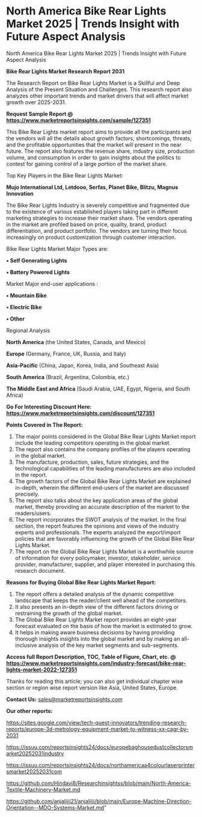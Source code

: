 # North America Bike Rear Lights Market 2025 | Trends Insight with Future Aspect Analysis
 North America Bike Rear Lights Market 2025 | Trends Insight with Future Aspect Analysis

<strong>Bike Rear Lights Market Research Report 2031</strong>

The Research Report on Bike Rear Lights Market is a Skillful and Deep Analysis of the Present Situation and Challenges. This research report also analyzes other important trends and market drivers that will affect market growth over 2025-2031.

<strong>Request Sample Report @ <a href=https://www.marketreportsinsights.com/sample/127351>https://www.marketreportsinsights.com/sample/127351</a></strong>

This Bike Rear Lights market report aims to provide all the participants and the vendors will all the details about growth factors, shortcomings, threats, and the profitable opportunities that the market will present in the near future. The report also features the revenue share, industry size, production volume, and consumption in order to gain insights about the politics to contest for gaining control of a large portion of the market share.

Top Key Players in the Bike Rear Lights Market:

<strong>Mujo International Ltd, Letdooo, Serfas, Planet Bike, Blitzu, Magnus Innovation</strong>

The Bike Rear Lights Industry is severely competitive and fragmented due to the existence of various established players taking part in different marketing strategies to increase their market share. The vendors operating in the market are profiled based on price, quality, brand, product differentiation, and product portfolio. The vendors are turning their focus increasingly on product customization through customer interaction.

Bike Rear Lights Market Major Types are:

<strong>• Self Generating Lights

• Battery Powered Lights</strong>

Market Major end-user applications :

<strong>• Mountain Bike

• Electric Bike

• Other</strong>

Regional Analysis

</u><strong><b>North America</b></strong> (the United States, Canada, and Mexico)

<strong><b>Europe </b></strong>(Germany, France, UK, Russia, and Italy)

<strong><b>Asia-Pacific</b></strong> (China, Japan, Korea, India, and Southeast Asia)

<strong><b>South America</b></strong> (Brazil, Argentina, Colombia, etc.)

<strong><b>The Middle East and Africa</b></strong> (Saudi Arabia, UAE, Egypt, Nigeria, and South Africa)

<strong>Go For Interesting Discount Here: <a href=https://www.marketreportsinsights.com/discount/127351>https://www.marketreportsinsights.com/discount/127351</a></strong>

<strong>Points Covered in The Report:</strong>
<ol>
  <li>The major points considered in the Global Bike Rear Lights Market report include the leading competitors operating in the global market.</li>
  <li>The report also contains the company profiles of the players operating in the global market.</li>
  <li>The manufacture, production, sales, future strategies, and the technological capabilities of the leading manufacturers are also included in the report.</li>
  <li>The growth factors of the Global Bike Rear Lights Market are explained in-depth, wherein the different end-users of the market are discussed precisely.</li>
  <li>The report also talks about the key application areas of the global market, thereby providing an accurate description of the market to the readers/users.</li>
  <li>The report incorporates the SWOT analysis of the market. In the final section, the report features the opinions and views of the industry experts and professionals. The experts analyzed the export/import policies that are favorably influencing the growth of the Global Bike Rear Lights Market.</li>
  <li>The report on the Global Bike Rear Lights Market is a worthwhile source of information for every policymaker, investor, stakeholder, service provider, manufacturer, supplier, and player interested in purchasing this research document.</li>
</ol>
<strong>Reasons for Buying Global Bike Rear Lights Market Report:</strong>

<ol>
  <li>The report offers a detailed analysis of the dynamic competitive landscape that keeps the reader/client well ahead of the competitors.</li>
  <li>It also presents an in-depth view of the different factors driving or restraining the growth of the global market.</li>
  <li>The Global Bike Rear Lights Market report provides an eight-year forecast evaluated on the basis of how the market is estimated to grow.</li>
  <li>It helps in making aware business decisions by having providing thorough insights insights into the global market and by making an all-inclusive analysis of the key market segments and sub-segments.</li>
</ol>
<strong>Access full Report Description, TOC, Table of Figure, Chart, etc. @ <a href=https://www.marketreportsinsights.com/industry-forecast/bike-rear-lights-market-2022-127351>https://www.marketreportsinsights.com/industry-forecast/bike-rear-lights-market-2022-127351</a></strong>


Thanks for reading this article; you can also get individual chapter wise section or region wise report version like Asia, United States, Europe.

<strong>Contact Us:</strong>
sales@marketreportsinsights.com

<strong>Our other reports:</strong>

<a href=https://sites.google.com/view/tech-quest-innovators/trending-research-reports/europe-3d-metrology-equipment-market-to-witness-xx-cagr-by-2031>https://sites.google.com/view/tech-quest-innovators/trending-research-reports/europe-3d-metrology-equipment-market-to-witness-xx-cagr-by-2031</a>

<a href=https://issuu.com/reportsinsights24/docs/europebaghousedustcollectorsmarket20252031industry>https://issuu.com/reportsinsights24/docs/europebaghousedustcollectorsmarket20252031industry</a>

<a href=https://issuu.com/reportsinsights24/docs/northamericaa4colourlaserprintersmarket20252031com>https://issuu.com/reportsinsights24/docs/northamericaa4colourlaserprintersmarket20252031com</a>

<a href=https://github.com/Hindavi8/Researchinsightss/blob/main/North-America-Textile-Machinery-Market.md>https://github.com/Hindavi8/Researchinsightss/blob/main/North-America-Textile-Machinery-Market.md</a>

<a href=https://github.com/anjaliiii21/anjaliiii/blob/main/Europe-Machine-Direction-Orientation--MDO-Systems-Market.md>https://github.com/anjaliiii21/anjaliiii/blob/main/Europe-Machine-Direction-Orientation--MDO-Systems-Market.md</a>"
